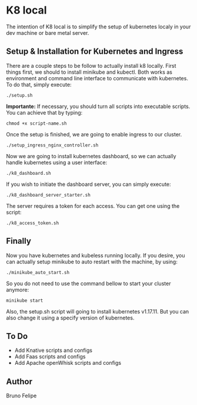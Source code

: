# K8 local

The intention of K8 local is to simplify the setup of kubernetes localy in your dev machine or bare metal server.

## Setup & Installation for Kubernetes and Ingress

There are a couple steps to be follow to actually install k8 locally.
First things first, we should to install minikube and kubectl. Both works as environment and command line interface to communicate with kubernetes.
To do that, simply execute:

    ./setup.sh

**Importante:** If necessary, you should turn all scripts into executable scripts. You can achieve that by typing:

    chmod +x script-name.sh

Once the setup is finished, we are going to enable ingress to our cluster.

    ./setup_ingress_nginx_controller.sh

Now we are going to install kubernetes dashboard, so we can actually handle kubernetes using a user interface:

    ./k8_dashboard.sh

If you wish to initiate the dashboard server, you can simply execute:

    ./k8_dashboard_server_starter.sh

The server requires a token for each access. You can get one using the script:

    ./k8_access_token.sh

## Finally

Now you have kubernetes and kubeless running locally.
If you desire, you can actually setup minikube to auto restart with the machine, by using:

    ./minikube_auto_start.sh

So you do not need to use the command bellow to start your cluster anymore:

    minikube start

Also, the setup.sh script will going to install kubernetes v1.17.11. But you can also change it using a specify version of kubernetes.


## To Do

- Add Knative scripts and configs
- Add Faas scripts and configs
- Add Apache openWhisk  scripts and configs

## Author

Bruno Felipe
